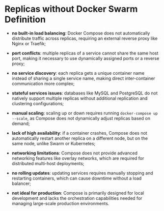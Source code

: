# Replicas without Docker Swarm Definition

- **no built-in load balancing**: Docker Compose does not automatically distribute traffic across replicas, requiring an external reverse proxy like Nginx or Traefik;
- **port conflicts**: multiple replicas of a service cannot share the same host port, making it necessary to use dynamically assigned ports or a reverse proxy;
- **no service discovery**: each replica gets a unique container name instead of sharing a single service name, making direct inter-container communication more complex;
 

- **stateful services issues**: databases like MySQL and PostgreSQL do not natively support multiple replicas without additional replication and clustering configurations;
- **manual scaling**: scaling up or down requires running `docker-compose up --scale`, as Compose does not dynamically adjust replicas based on demand;
- **lack of high availability**: if a container crashes, Compose does not automatically restart another replica on a different node, but on the same node, unlike Swarm or Kubernetes;
 

- **networking limitations**: Compose does not provide advanced networking features like overlay networks, which are required for distributed multi-host deployments;
- **no rolling updates**: updating services requires manually stopping and restarting containers, which can cause downtime without a load balancer;
- **not ideal for production**: Compose is primarily designed for local development and lacks the orchestration capabilities needed for managing large-scale production environments.